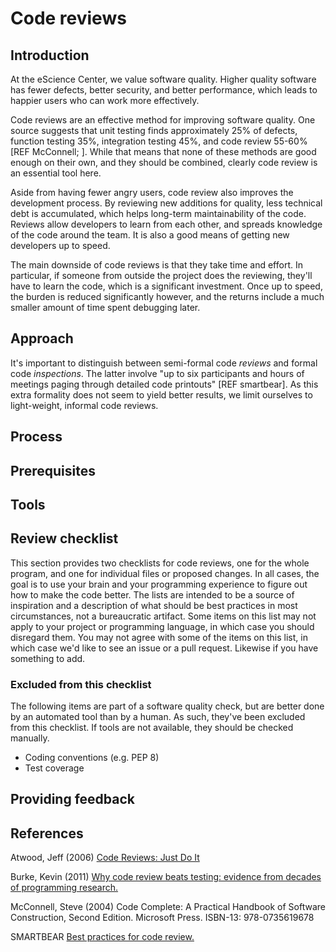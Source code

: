 # Code reviews

## Introduction
At the eScience Center, we value software quality. Higher quality software has
fewer defects, better security, and better performance, which leads to happier
users who can work more effectively.

Code reviews are an effective method for improving software quality. One
source suggests that unit testing finds approximately 25% of defects, function
testing 35%, integration testing 45%, and code review 55-60% [REF McConnell; ]. While that
means that none of these methods are good enough on their own, and they should
be combined, clearly code review is an essential tool here.

Aside from having fewer angry users, code review also improves the development
process. By reviewing new additions for quality, less technical debt is
accumulated, which helps long-term maintainability of the code. Reviews allow
developers to learn from each other, and spreads knowledge of the code around
the team. It is also a good means of getting new developers up to speed.

The main downside of code reviews is that they take time and effort. In
particular, if someone from outside the project does the reviewing, they'll
have to learn the code, which is a significant investment. Once up to speed,
the burden is reduced significantly however, and the returns include a much
smaller amount of time spent debugging later.

## Approach

It's important to distinguish between semi-formal code *reviews* and formal
code *inspections*. The latter involve "up to six participants and hours of
meetings paging through detailed code printouts" [REF smartbear]. As this
extra formality does not seem to yield better results, we limit ourselves to
light-weight, informal code reviews.

## Process


## Prerequisites


## Tools


## Review checklist

This section provides two checklists for code reviews, one for the whole
program, and one for individual files or proposed changes. In all cases, the
goal is to use your brain and your programming experience to figure out how
to make the code better. The lists are intended to be a source of inspiration
and a description of what should be best practices in most circumstances, not
a bureaucratic artifact. Some items on this list may not apply to your project
or programming language, in which case you should disregard them. You may not
agree with some of the items on this list, in which case we'd like to see an
issue or a pull request. Likewise if you have something to add.

### Excluded from this checklist

The following items are part of a software quality check, but are better done
by an automated tool than by a human. As such, they've been excluded from this
checklist. If tools are not available, they should be checked manually.

- Coding conventions (e.g. PEP 8)
- Test coverage

## Providing feedback


## References

Atwood, Jeff (2006) [Code Reviews: Just Do It](http://blog.codinghorror.com/code-reviews-just-do-it/)

Burke, Kevin (2011) [Why code review beats testing: evidence from decades of programming research.](https://kev.inburke.com/kevin/the-best-ways-to-find-bugs-in-your-code/)

McConnell, Steve (2004) Code Complete: A Practical Handbook of Software Construction, Second Edition. Microsoft Press. ISBN-13: 978-0735619678

SMARTBEAR [Best practices for code review.](https://smartbear.com/learn/code-review/best-practices-for-peer-code-review/)


